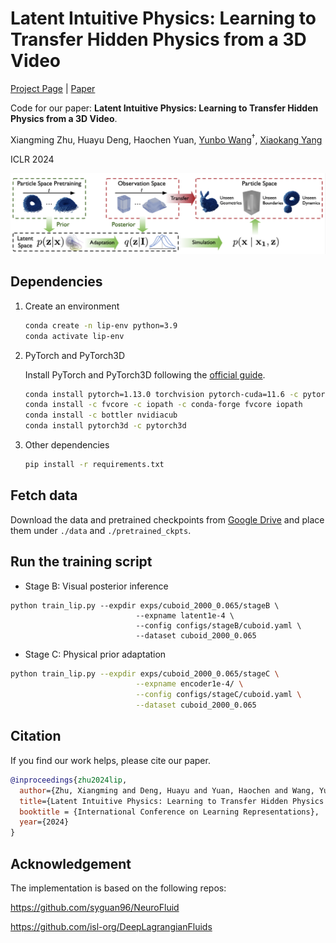 # Latent Intuitive Physics: Learning to Transfer Hidden Physics from a 3D Video
[Project Page](https://sites.google.com/view/latent-intuitive-physics/) | [Paper](https://openreview.net/pdf?id=WZu4gUGN13)



Code for our paper:
**Latent Intuitive Physics: Learning to Transfer Hidden Physics from a 3D Video**.

Xiangming Zhu, Huayu Deng, Haochen Yuan, [Yunbo Wang](https://wyb15.github.io/)<sup>†</sup>, [Xiaokang Yang](https://scholar.google.com/citations?user=yDEavdMAAAAJ&hl=zh-CN)

ICLR 2024

<img  src="/figure/lip.png"  alt="lip"  style="zoom:67%;"  />

## Dependencies
1. Create an environment
    ```bash
    conda create -n lip-env python=3.9
    conda activate lip-env
    ```
2. PyTorch and PyTorch3D

    Install PyTorch and PyTorch3D following the [official guide](https://github.com/facebookresearch/pytorch3d/blob/main/INSTALL.md).
    ```bash
    conda install pytorch=1.13.0 torchvision pytorch-cuda=11.6 -c pytorch -c nvidia
    conda install -c fvcore -c iopath -c conda-forge fvcore iopath
    conda install -c bottler nvidiacub
    conda install pytorch3d -c pytorch3d
    ```
4. Other dependencies
    ```bash
    pip install -r requirements.txt
    ```

## Fetch data
Download the data and pretrained checkpoints from [Google Drive](https://drive.google.com/drive/folders/1ndvRbREQ4ahoqaoh9BpnJQWFCh9TnGS0?usp=drive_link) and place them under `./data` and `./pretrained_ckpts`.

## Run the training script
- Stage B: Visual posterior inference
```
python train_lip.py --expdir exps/cuboid_2000_0.065/stageB \
                            --expname latent1e-4 \
                            --config configs/stageB/cuboid.yaml \
                            --dataset cuboid_2000_0.065
```
- Stage C: Physical prior adaptation
```bash
python train_lip.py --expdir exps/cuboid_2000_0.065/stageC \
                            --expname encoder1e-4/ \
                            --config configs/stageC/cuboid.yaml \
                            --dataset cuboid_2000_0.065
```

## Citation

If you find our work helps, please cite our paper.

```bibtex
@inproceedings{zhu2024lip,
  author={Zhu, Xiangming and Deng, Huayu and Yuan, Haochen and Wang, Yunbo and Yang, Xiaokang},
  title={Latent Intuitive Physics: Learning to Transfer Hidden Physics from a 3D Video},
  booktitle = {International Conference on Learning Representations},
  year={2024}
}

```


##


## Acknowledgement
The implementation is based on the following repos:

https://github.com/syguan96/NeuroFluid

https://github.com/isl-org/DeepLagrangianFluids
